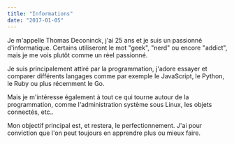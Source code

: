 ```yaml
---
title: "Informations"
date: "2017-01-05"
---
```


Je m'appelle Thomas Deconinck, j'ai 25 ans et je suis un passionné d'informatique.
Certains utiliseront le mot "geek", "nerd" ou encore "addict", mais je me vois plutôt comme un réel passionné.

Je suis principalement attiré par la programmation, j'adore essayer et comparer différents langages comme par exemple le JavaScript, le Python, le Ruby ou plus récemment le Go.

Mais je m'intéresse également à tout ce qui tourne autour de la programmation, comme l'administration système sous Linux, les objets connectés, etc..

Mon objectif principal est, et restera, le perfectionnement. J'ai pour conviction que l'on peut toujours en apprendre plus ou mieux faire.
